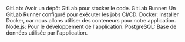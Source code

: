 GitLab: Avoir un dépôt GitLab pour stocker le code.
GitLab Runner: Un GitLab Runner configuré pour exécuter les jobs CI/CD.
Docker: Installer Docker, car nous allons utiliser des conteneurs pour notre application.
Node.js: Pour le développement de l'application.
PostgreSQL: Base de données utilisée par l'application.